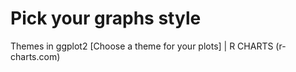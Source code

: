 # Pick your graphs style
Themes in ggplot2 [Choose a theme for your plots] | R CHARTS (r-charts.com)
